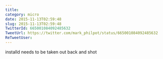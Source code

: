 ```yaml
---
title: 
category: micro
date: 2015-11-13T02:59:48
slug: 2015-11-13T02:59:48
TwitterId: 665001084092485632
TweetUrl: https://twitter.com/mark_philpot/status/665001084092485632
ReTweetUser: 
---
```


installd needs to be taken out back and shot